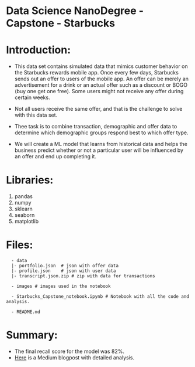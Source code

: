 # Data Science NanoDegree - Capstone - Starbucks

# Introduction:
- This data set contains simulated data that mimics customer behavior on the Starbucks rewards mobile app. Once every few days, Starbucks sends out an offer to users of the mobile app. An offer can be merely an advertisement for a drink or an actual offer such as a discount or BOGO (buy one get one free). Some users might not receive any offer during certain weeks.

- Not all users receive the same offer, and that is the challenge to solve with this data set.

- Thee task is to combine transaction, demographic and offer data to determine which demographic groups respond best to which offer type.

- We will create a ML model that learns from historical data and helps the business predict whether or not a particular user will be influenced by an offer and end up completing it.

# Libraries:
1. pandas
2. numpy
3. sklearn
4. seaborn
5. matplotlib

# Files:

      - data
      |- portfolio.json  # json with offer data
      |- profile.json    # json with user data
      |- transcript.json.zip # zip with data for transactions
      
      - images # images used in the notebook

      - Starbucks_Capstone_notebook.ipynb # Notebook with all the code and analysis.

      - README.md

# Summary:
- The final recall score for the model was 82%. 
- [Here](https://chinmaytuw.medium.com/udacity-data-science-nanodegreee-capstone-starbucks-beb343e05ae9) is a Medium blogpost with detailed analysis.
